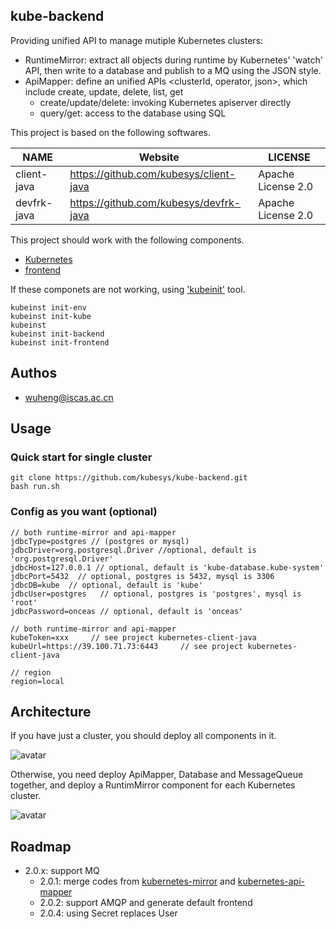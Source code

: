 ## kube-backend

Providing unified API to manage mutiple Kubernetes clusters:

- RuntimeMirror: extract all objects during runtime by Kubernetes' 'watch' API, then write to a database and publish to a MQ using the JSON style.
- ApiMapper: define an unified APIs <clusterId, operator, json>, which include create, update, delete, list, get
  - create/update/delete: invoking Kubernetes apiserver directly
  - query/get: access to the database using SQL  

This project is based on the following softwares.

|               NAME            |   Website                       |      LICENSE              | 
|-------------------------------|---------------------------------|---------------------------|
|     client-java               |  https://github.com/kubesys/client-java              |  Apache License 2.0 |
|     devfrk-java               |  https://github.com/kubesys/devfrk-java              |  Apache License 2.0 |



This project should work with the following components.

- [Kubernetes](https://github.com/kubernetes/kubernetes)
- [frontend](https://github.com/kubesys/frontend)


If these componets are not working, using ['kubeinit'](https://github.com/kubesys/kube-installer) tool.

```
kubeinst init-env
kubeinst init-kube
kubeinst 
kubeinst init-backend
kubeinst init-frontend
````


## Authos

- wuheng@iscas.ac.cn

## Usage

### Quick start for single cluster

```
git clone https://github.com/kubesys/kube-backend.git
bash run.sh
```

### Config as you want (optional)

```
// both runtime-mirror and api-mapper
jdbcType=postgres // (postgres or mysql)
jdbcDriver=org.postgresql.Driver //optional, default is 'org.postgresql.Driver'
jdbcHost=127.0.0.1 // optional, default is 'kube-database.kube-system'
jdbcPort=5432  // optional, postgres is 5432, mysql is 3306
jdbcDB=kube  // optional, default is 'kube'
jdbcUser=postgres   // optional, postgres is 'postgres', mysql is 'root'
jdbcPassword=onceas // optional, default is 'onceas'

// both runtime-mirror and api-mapper
kubeToken=xxx     // see project kubernetes-client-java
kubeUrl=https://39.100.71.73:6443     // see project kubernetes-client-java

// region
region=local
```

## Architecture

If you have just a cluster, you should deploy all components in it. 

![avatar](/docs/arch-single.png)

Otherwise, you need deploy ApiMapper, Database and MessageQueue together,
and deploy a RuntimMirror component for each Kubernetes cluster.

![avatar](/docs/arch-mutiple.png)

## Roadmap

- 2.0.x: support MQ
  - 2.0.1: merge codes from [kubernetes-mirror](https://github.com/syswu/kubernetes-mirror) and [kubernetes-api-mapper](https://github.com/syswu/kubernetes-api-mapper) 
  - 2.0.2: support AMQP and generate default frontend
  - 2.0.4: using Secret replaces User
